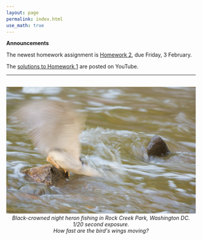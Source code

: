 ```yaml
---
layout: page 
permalink: index.html
use_math: true
---
```


**Announcements**

The newest homework assignment is <a href="hw/hw2.pdf">Homework 2</a>, due Friday, 
3 February.

The <a href="https://www.youtube.com/playlist?list=PLPAgEthTEIuW-5dKeYTktC06sdNGa_xFU">solutions to Homework 1</a> are posted on YouTube.



---

<br>

<center> <img src="1600-7466.jpg">
<br>
<em>Black-crowned night heron fishing in Rock Creek Park, Washington DC. 1/20 second exposure.</em><br>
<em>How fast are the bird's wings moving?</em>
